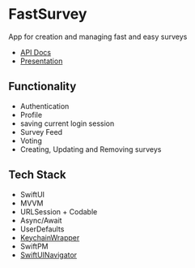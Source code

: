 # FastSurvey

App for creation and managing fast and easy surveys

* [API Docs](https://documenter.getpostman.com/view/9466539/UVsTphNP#intro)
* [Presentation](https://drive.google.com/drive/folders/1CiOHVDXc2QeZnx6L_Jo9-c6VU6eIOJY0)

## Functionality

* Authentication
* Profile
* saving current login session
* Survey Feed
* Voting
* Creating, Updating and Removing surveys

## Tech Stack

* SwiftUI
* MVVM
* URLSession + Codable
* Async/Await
* UserDefaults
* [KeychainWrapper](https://medium.com/@rodolfo.alcantara/simple-keychain-wrapper-in-swift-a7088ea7043d)
* SwiftPM
* [SwiftUINavigator](https://github.com/anioutkazharkova/swiftuinavigator)
